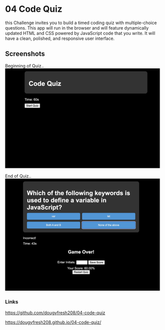 # 04 Code Quiz

this Challenge invites you to build a timed coding quiz with multiple-choice questions. This app will run in the browser and will feature dynamically updated HTML and CSS powered by JavaScript code that you write. It will have a clean, polished, and responsive user interface. 

## Screenshots
Beginning of Quiz..
![Beginning of Quiz](./images/04-code-quiz-1.jpeg)


End of Quiz..
![End of Quiz](./images/04-code-quiz-2.jpeg)


### Links
https://github.com/dougyfresh208/04-code-quiz


https://dougyfresh208.github.io/04-code-quiz/
